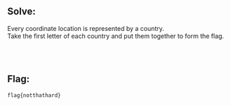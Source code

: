 ## Solve:

Every coordinate location is represented by a country.
<br>
Take the first letter of each country and put them together to form the flag.

<br><br>

## Flag:
`flag{notthathard}`
